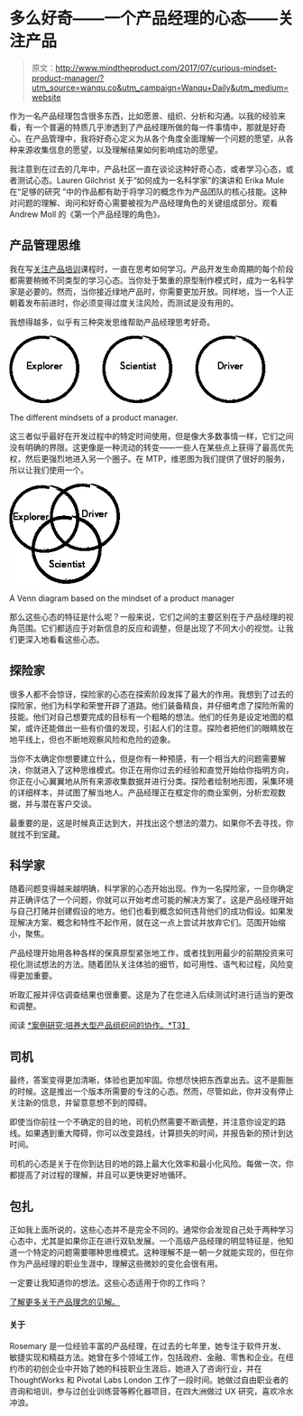 # 多么好奇——一个产品经理的心态——关注产品

> 原文：<http://www.mindtheproduct.com/2017/07/curious-mindset-product-manager/?utm_source=wanqu.co&utm_campaign=Wanqu+Daily&utm_medium=website>

作为一名产品经理包含很多东西，比如愿景、组织、分析和沟通。以我的经验来看，有一个普遍的特质几乎渗透到了产品经理所做的每一件事情中，那就是好奇心。在产品管理中，我将好奇心定义为从各个角度全面理解一个问题的愿望，从各种来源收集信息的愿望，以及理解结果如何影响成功的愿望。

我注意到在过去的几年中，产品社区一直在谈论这种好奇心态，或者学习心态，或者测试心态。Lauren Gilchrist 关于“如何成为一名科学家”的演讲和 Erika Mule 在“足够的研究 ”中的作品都有助于将学习的概念作为产品团队的核心技能。这种对问题的理解、询问和好奇心需要被视为产品经理角色的关键组成部分。观看 Andrew Moll 的《第一个产品经理的角色》*。*

## 产品管理思维

我在写[关注产品培训](https://www.mindtheproduct.com/product-management-training/)课程时，一直在思考如何学习。产品开发生命周期的每个阶段都需要稍微不同类型的学习心态。当你处于繁重的原型制作模式时，成为一名科学家是必要的。然而，当你接近绿地产品时，你需要更加开放。同样地，当一个人正朝着发布前进时，你必须变得过度关注风险，而测试是没有用的。

我想得越多，似乎有三种突发思维帮助产品经理思考好奇。

![](img/3f884866565447877cdeff8a953219f3.png)

The different mindsets of a product manager.



这三者似乎最好在开发过程中的特定时间使用，但是像大多数事情一样，它们之间没有明确的界限。这更像是一种流动的转变——一些人在某些点上获得了最高优先权，然后更强烈地进入另一个圈子。在 MTP，维恩图为我们提供了很好的服务，所以让我们使用一个。

![](img/9aad74a88120d27ac94a645bfcf69252.png)

A Venn diagram based on the mindset of a product manager



那么这些心态的特征是什么呢？一般来说，它们之间的主要区别在于产品经理的视角范围。它们都适应于对新信息的反应和调整，但是出现了不同大小的视觉。让我们更深入地看看这些心态。

## 探险家

很多人都不会惊讶，探险家的心态在探索阶段发挥了最大的作用。我想到了过去的探险家，他们为科学和荣誉开辟了道路。他们装备精良，并仔细考虑了探险所需的技能。他们对自己想要完成的目标有一个粗略的想法。他们的任务是设定地图的框架，或许还能做出一些有价值的发现，引起人们的注意。探险者把他们的眼睛放在地平线上，但也不断地观察风险和危险的迹象。

当你不太确定你想要建立什么，但是你有一种预感，有一个相当大的问题需要解决，你就进入了这种思维模式。你正在用你过去的经验和直觉开始给你指明方向，你正在小心翼翼地从所有来源收集数据并进行分类。探险者绘制地形图，采集环境的详细样本，并试图了解当地人。产品经理正在框定你的商业案例，分析宏观数据，并与潜在客户交谈。

最重要的是，这是时候真正达到大，并找出这个想法的潜力。如果你不去寻找，你就找不到宝藏。

## 科学家

随着问题变得越来越明确，科学家的心态开始出现。作为一名探险家，一旦你确定并正确评估了一个问题，你就可以开始考虑可能的解决方案了。这是产品经理开始与自己打赌并创建假设的地方。他们也看到概念如何违背他们的成功假设。如果发现解决方案、概念和特性不起作用，就在这一点上尝试并放弃它们。范围开始缩小，聚焦。

产品经理开始用各种各样的保真原型紧张地工作，或者找到用最少的前期投资来可视化测试想法的方法。随着团队关注体验的细节，如可用性、语气和过程，风险变得更加重要。

听取汇报并评估调查结果也很重要。这是为了在您进入后续测试时进行适当的更改和调整。

阅读 [*案例研究:培养大型产品组织间的协作。*T3】](https://www.mindtheproduct.com/collaboration-across-large-product-organisations/)

## 司机

最终，答案变得更加清晰，体验也更加牢固。你想尽快把东西拿出去。这不是膨胀的时候。这是推出一个版本所需要的专注的心态。然而，尽管如此，你并没有停止关注新的信息，并留意意想不到的障碍。

即使当你前往一个不确定的目的地，司机仍然需要不断调整，并注意你设定的路线。如果遇到重大障碍，你可以改变路线，计算损失的时间，并报告新的预计到达时间。

司机的心态是关于在你到达目的地的路上最大化效率和最小化风险。每做一次，你都提高了对过程的理解，并且可以更快更好地循环。

## 包扎

正如我上面所说的，这些心态并不是完全不同的。通常你会发现自己处于两种学习心态中，尤其是如果你正在进行双轨发展。一个高级产品经理的明显特征是，他知道一个特定的问题需要哪种思维模式。这种理解不是一朝一夕就能实现的，但在你作为产品经理的职业生涯中，理解这些微妙的变化会很有用。

一定要让我知道你的想法。这些心态适用于你的工作吗？

[了解更多关于产品理念的见解。](http://mindtheproduct.com/tag/product-mindset/)

#### 关于

Rosemary 是一位经验丰富的产品经理，在过去的七年里，她专注于软件开发、敏捷实现和精益方法。她曾在多个领域工作，包括政府、金融、零售和企业。在纽约市的初创企业中开始了她的科技职业生涯后，她进入了咨询行业，并在 ThoughtWorks 和 Pivotal Labs London 工作了一段时间。她做过自由职业者的咨询和培训，参与过创业训练营等孵化器项目，在四大洲做过 UX 研究，喜欢冷水冲浪。